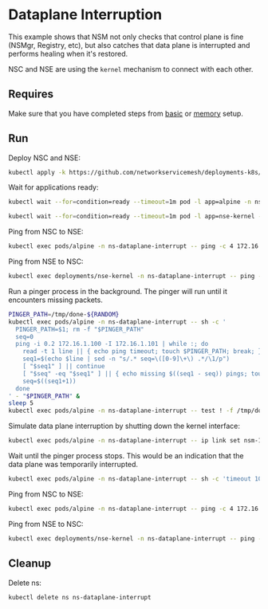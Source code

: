 # Dataplane Interruption

This example shows that NSM not only checks that control plane is fine (NSMgr, Registry, etc), but also catches that data plane is interrupted and performs healing when it's restored.

NSC and NSE are using the `kernel` mechanism to connect with each other.

## Requires

Make sure that you have completed steps from [basic](../../basic) or [memory](../../memory) setup.

## Run

Deploy NSC and NSE:
```bash
kubectl apply -k https://github.com/networkservicemesh/deployments-k8s/examples/heal/dataplane-interrupt?ref=57506d0189c563e3612cf563e7ada29da47bc649
```

Wait for applications ready:
```bash
kubectl wait --for=condition=ready --timeout=1m pod -l app=alpine -n ns-dataplane-interrupt
```
```bash
kubectl wait --for=condition=ready --timeout=1m pod -l app=nse-kernel -n ns-dataplane-interrupt
```

Ping from NSC to NSE:
```bash
kubectl exec pods/alpine -n ns-dataplane-interrupt -- ping -c 4 172.16.1.100 -I 172.16.1.101
```

Ping from NSE to NSC:
```bash
kubectl exec deployments/nse-kernel -n ns-dataplane-interrupt -- ping -c 4 172.16.1.101 -I 172.16.1.100
```

Run a pinger process in the background. The pinger will run until it encounters missing packets.
```bash
PINGER_PATH=/tmp/done-${RANDOM}
kubectl exec pods/alpine -n ns-dataplane-interrupt -- sh -c '
  PINGER_PATH=$1; rm -f "$PINGER_PATH"
  seq=0
  ping -i 0.2 172.16.1.100 -I 172.16.1.101 | while :; do
    read -t 1 line || { echo ping timeout; touch $PINGER_PATH; break; }
    seq1=$(echo $line | sed -n "s/.* seq=\([0-9]\+\) .*/\1/p")
    [ "$seq1" ] || continue
    [ "$seq" -eq "$seq1" ] || { echo missing $((seq1 - seq)) pings; touch $PINGER_PATH; break; }
    seq=$((seq1+1))
  done
' - "$PINGER_PATH" &
sleep 5
kubectl exec pods/alpine -n ns-dataplane-interrupt -- test ! -f /tmp/done || { echo pinger is done; false; }
```

Simulate data plane interruption by shutting down the kernel interface:
```bash
kubectl exec pods/alpine -n ns-dataplane-interrupt -- ip link set nsm-1 down
```

Wait until the pinger process stops. This would be an indication that the data plane was temporarily interrupted.
```bash
kubectl exec pods/alpine -n ns-dataplane-interrupt -- sh -c 'timeout 10 sh -c "while ! [ -f \"$1\" ];do sleep 1; done"' - "$PINGER_PATH"
```

Ping from NSC to NSE:
```bash
kubectl exec pods/alpine -n ns-dataplane-interrupt -- ping -c 4 172.16.1.100 -I 172.16.1.101
```

Ping from NSE to NSC:
```bash
kubectl exec deployments/nse-kernel -n ns-dataplane-interrupt -- ping -c 4 172.16.1.101 -I 172.16.1.100
```

## Cleanup

Delete ns:
```bash
kubectl delete ns ns-dataplane-interrupt
```
